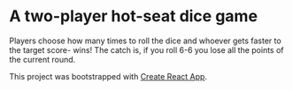 # A two-player hot-seat dice game

Players choose how many times to roll the dice and whoever gets faster to the target score- wins!
The catch is, if you roll 6-6 you lose all the points of the current round.

This project was bootstrapped with [Create React App](https://github.com/facebook/create-react-app).
